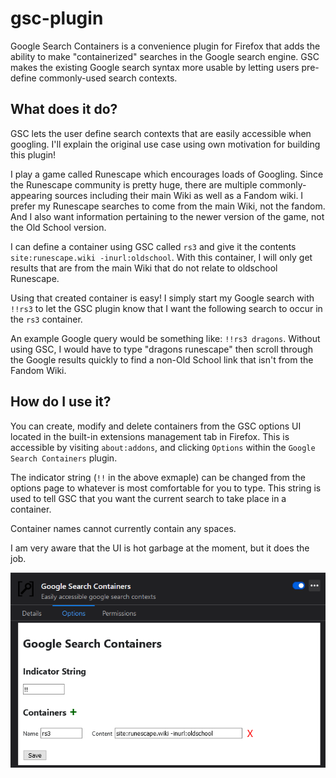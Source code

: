 # gsc-plugin
Google Search Containers is a convenience plugin for Firefox that adds the ability to make "containerized" searches in the Google search engine. GSC makes the existing Google search syntax more usable by letting users pre-define commonly-used search contexts.

## What does it do?

GSC lets the user define search contexts that are easily accessible when googling. I'll explain the original use case using own motivation for building this plugin!

I play a game called Runescape which encourages loads of Googling. Since the Runescape community is pretty huge, there are multiple commonly-appearing sources including their main Wiki as well as a Fandom wiki. I prefer my Runescape searches to come from the main Wiki, not the fandom. And I also want information pertaining to the newer version of the game, not the Old School version.

I can define a container using GSC called `rs3` and give it the contents `site:runescape.wiki -inurl:oldschool`. With this container, I will only get results that are from the main Wiki that do not relate to oldschool Runescape.

Using that created container is easy! I simply start my Google search with `!!rs3` to let the GSC plugin know that I want the following search to occur in the `rs3` container.

An example Google query would be something like: `!!rs3 dragons`. Without using GSC, I would have to type "dragons runescape" then scroll through the Google results quickly to find a non-Old School link that isn't from the Fandom Wiki.

## How do I use it?

You can create, modify and delete containers from the GSC options UI located in the built-in extensions management tab in Firefox. This is accessible by visiting `about:addons`, and clicking `Options` within the `Google Search Containers` plugin.

The indicator string (`!!` in the above exmaple) can be changed from the options page to whatever is most comfortable for you to type. This string is used to tell GSC that you want the current search to take place in a container.

Container names cannot currently contain any spaces.

I am very aware that the UI is hot garbage at the moment, but it does the job.

![Options UI](assets/img/options_ui.png)
